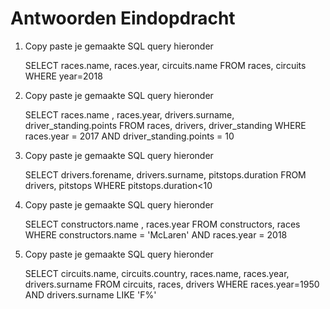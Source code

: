 # Antwoorden Eindopdracht

1. Copy paste je gemaakte SQL query hieronder

   SELECT races.name, races.year, circuits.name FROM races, circuits WHERE year=2018

2. Copy paste je gemaakte SQL query hieronder

   SELECT races.name , races.year, drivers.surname, driver_standing.points FROM races, drivers, driver_standing WHERE races.year = 2017 AND driver_standing.points = 10

3. Copy paste je gemaakte SQL query hieronder

   SELECT drivers.forename, drivers.surname, pitstops.duration FROM drivers, pitstops WHERE pitstops.duration<10

4. Copy paste je gemaakte SQL query hieronder

   SELECT constructors.name , races.year FROM constructors, races WHERE constructors.name = 'McLaren' AND races.year = 2018

5. Copy paste je gemaakte SQL query hieronder

   SELECT circuits.name, circuits.country, races.name, races.year, drivers.surname FROM circuits, races, drivers WHERE races.year=1950 AND drivers.surname LIKE 'F%'
